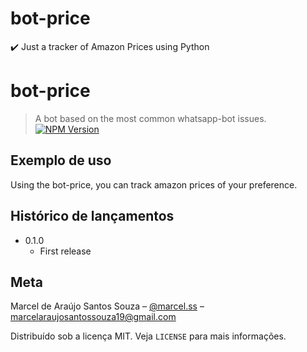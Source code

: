 # bot-price
:heavy_check_mark: Just a tracker of Amazon Prices using Python

# bot-price
> A bot based on the most common whatsapp-bot issues.
[![NPM Version][npm-image]][npm-url]

## Exemplo de uso
Using the bot-price, you can track amazon prices of your preference.

## Histórico de lançamentos
* 0.1.0
    * First release


## Meta
Marcel de Araújo Santos Souza – [@marcel.ss](https://guscel.github.io) – marcelaraujosantossouza19@gmail.com

Distribuído sob a licença MIT. Veja `LICENSE` para mais informações.



[npm-image]: https://img.shields.io/npm/v/datadog-metrics.svg?style=flat-square
[npm-url]: https://npmjs.org/package/datadog-metrics
[npm-downloads]: https://img.shields.io/npm/dm/datadog-metrics.svg?style=flat-square
[travis-image]: https://img.shields.io/travis/dbader/node-datadog-metrics/master.svg?style=flat-square
